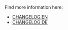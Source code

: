 Find more information here:
* [CHANGELOG EN](https://github.com/Nosto/nosto-shopware6/blob/develop/CHANGELOG_de-DE.md)
* [CHANGELOG DE](https://github.com/Nosto/nosto-shopware6/blob/develop/CHANGELOG_en-GB.md)
